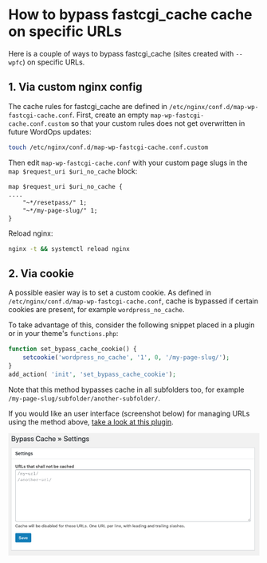# How to bypass fastcgi_cache cache on specific URLs

Here is a couple of ways to bypass fastcgi_cache (sites created with `--wpfc`) on specific URLs.

## 1. Via custom nginx config

The cache rules for fastcgi_cache are defined in `/etc/nginx/conf.d/map-wp-fastcgi-cache.conf`. First, create an empty `map-wp-fastcgi-cache.conf.custom` so that your custom rules does not get overwritten in future WordOps updates:

```bash
touch /etc/nginx/conf.d/map-wp-fastcgi-cache.conf.custom
```

Then edit `map-wp-fastcgi-cache.conf` with your custom page slugs in the `map $request_uri $uri_no_cache` block:

```nginx
map $request_uri $uri_no_cache {
....
    "~*/resetpass/" 1;
    "~*/my-page-slug/" 1;
}
```

Reload nginx:

```bash
nginx -t && systemctl reload nginx
```

## 2. Via cookie

A possible easier way is to set a custom cookie. As defined in `/etc/nginx/conf.d/map-wp-fastcgi-cache.conf`, cache is bypassed if certain cookies are present, for example `wordpress_no_cache`.

To take advantage of this, consider the following snippet placed in a plugin or in your theme's `functions.php`:

```php
function set_bypass_cache_cookie() {
    setcookie('wordpress_no_cache', '1', 0, '/my-page-slug/');
}
add_action( 'init', 'set_bypass_cache_cookie');
```

Note that this method bypasses cache in all subfolders too, for example `/my-page-slug/subfolder/another-subfolder/`.

If you would like an user interface (screenshot below) for managing URLs using the method above, [take a look at this plugin](https://github.com/mediebruket/wp-bypass-cache).

<img id="intro" align="center" src="/images/bypass-cache.png">